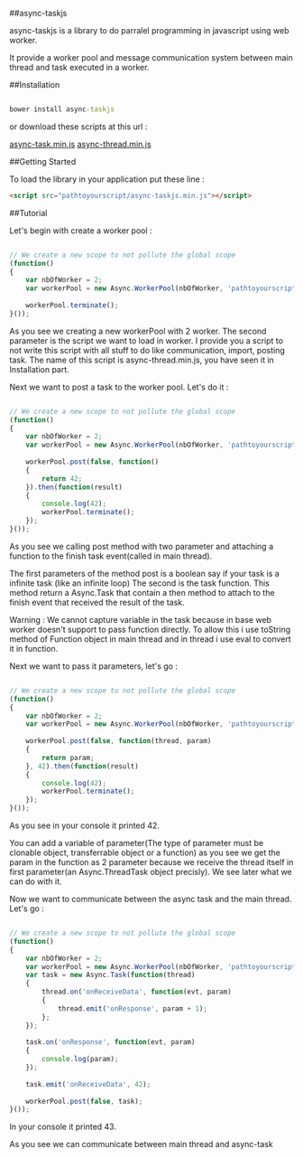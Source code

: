 ##async-taskjs

async-taskjs is a library to do parralel programming in javascript using web worker.

It provide a worker pool and message communication system 
between main thread and task executed in a worker.

##Installation


```cmd

bower install async-taskjs

```

or download these scripts at this url : 

[async-task.min.js][script-url]
[async-thread.min.js][thread-script-url]

[script-url]:https://raw.githubusercontent.com/chaabaj/async-taskjs/master/dist/async-taskjs.min.js
[thread-script-url]:https://github.com/chaabaj/async-taskjs/blob/master/dist/async-thread.min.js

##Getting Started

To load the library in your application put these line :

```html
<script src="pathtoyourscript/async-taskjs.min.js"></script>

```

##Tutorial

Let's begin with create a worker pool :

``` javascript

// We create a new scope to not pollute the global scope
(function()
{
    var nbOfWorker = 2;
    var workerPool = new Async.WorkerPool(nbOfWorker, 'pathtoyourscript/async-thread.min.js');
    
    workerPool.terminate();
}());

```

As you see we creating a new workerPool with 2 worker.
The second parameter is the script we want to load in worker.
I provide you a script to not write this script with all stuff to do like communication, import, posting task.
The name of this script is async-thread.min.js, you have seen it in Installation part.

Next we want to post a task to the worker pool. Let's do it : 

``` javascript

// We create a new scope to not pollute the global scope
(function()
{
    var nbOfWorker = 2;
    var workerPool = new Async.WorkerPool(nbOfWorker, 'pathtoyourscript/async-thread.min.js');
    
    workerPool.post(false, function()
    {
        return 42;
    }).then(function(result)
    {
        console.log(42);
        workerPool.terminate();
    });
}());

```


As you see we calling post method with two parameter and attaching 
a function to the finish task event(called in main thread).

The first parameters of the method post is a boolean say if your task is a infinite task (like an infinite loop)
The second is the task function. 
This method return a Async.Task that contain a then method to attach to the finish event
that received the result of the task.

Warning : We cannot capture variable in the task because in base web worker doesn't support to pass function directly. To allow this i use toString method of Function object in main thread and in thread i use eval to convert it in function.


Next we want to pass it parameters, let's go : 

``` javascript

// We create a new scope to not pollute the global scope
(function()
{
    var nbOfWorker = 2;
    var workerPool = new Async.WorkerPool(nbOfWorker, 'pathtoyourscript/async-thread.min.js');
    
    workerPool.post(false, function(thread, param)
    {
        return param;
    }, 42).then(function(result)
    {
        console.log(42);
        workerPool.terminate();
    });
}());

```

As you see in your console it printed 42.

You can add a variable of parameter(The type of parameter must be clonable object, transferrable object or a function) as you see we get the param in the function as 2 parameter because we receive the thread itself in first parameter(an Async.ThreadTask object precisly). We see later what we can do with it.

Now we want to communicate between the async task and the main thread. Let's go :

``` javascript

// We create a new scope to not pollute the global scope
(function()
{
    var nbOfWorker = 2;
    var workerPool = new Async.WorkerPool(nbOfWorker, 'pathtoyourscript/async-thread.min.js');
    var task = new Async.Task(function(thread)
    {
        thread.on('onReceiveData', function(evt, param)
        {
            thread.emit('onResponse', param + 1);
        };
    });
    
    task.on('onResponse', function(evt, param)
    {
        console.log(param);
    });
    
    task.emit('onReceiveData', 42);
    
    workerPool.post(false, task);
}());

```

In your console it printed 43. 

As you see we can communicate between main thread and async-task

